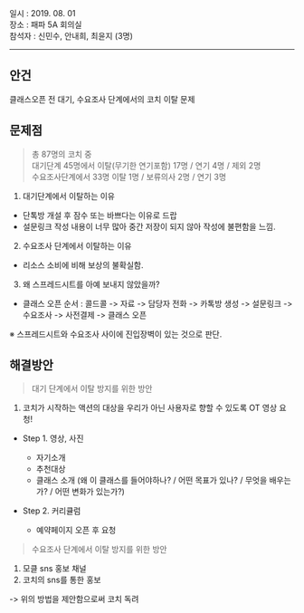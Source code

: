 일시 : 2019. 08. 01  
장소 : 패파 5A 회의실  
참석자 : 신민수, 안내희, 최윤지 (3명)

----------

## 안건  
  
클래스오픈 전 대기, 수요조사 단계에서의 코치 이탈 문제  


## 문제점  

> 총 87명의 코치 중   
대기단계 45명에서 이탈(무기한 연기포함) 17명 / 연기 4명 / 제외 2명  
수요조사단계에서 33명 이탈 1명 / 보류의사 2명 / 연기 3명 

1. 대기단계에서 이탈하는 이유 
 - 단톡방 개설 후 잠수 또는 바쁘다는 이유로 드랍  
 - 설문링크 작성 내용이 너무 많아 중간 저장이 되지 않아 작성에 불편함을 느낌. 
   
2. 수요조사 단계에서 이탈하는 이유 
 - 리소스 소비에 비해 보상의 불확실함. 
   
3. 왜 스프레드시트를 아예 보내지 않았을까? 
 - 클래스 오픈 순서 : 콜드콜 -> 자료 -> 담당자 전화 -> 카톡방 생성 -> 설문링크 -> 수요조사 -> 사전결제 -> 클래스 오픈 

※ 스프레드시트와 수요조사 사이에 진입장벽이 있는 것으로 판단.  

## 해결방안

>대기 단계에서 이탈 방지를 위한 방안

1. 코치가 시작하는 액션의 대상을 우리가 아닌 사용자로 향할 수 있도록 OT 영상 요청! 

- Step 1. 영상, 사진
   - 자기소개 
   - 추천대상
   - 클래스 소개 (왜 이 클래스를 들어야하나? / 어떤 목표가 있나? / 무엇을 배우는가? / 어떤 변화가 있는가?) 
   
- Step 2. 커리큘럼
   - 예약페이지 오픈 후 요청

>수요조사 단계에서 이탈 방지를 위한 방안 

1. 모클 sns 홍보 채널 
2. 코치의 sns를 통한 홍보

-> 위의 방법을 제안함으로써 코치 독려
